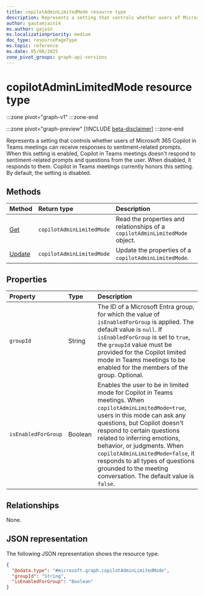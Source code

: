 ```yaml
---
title: copilotAdminLimitedMode resource type
description: Represents a setting that controls whether users of Microsoft 365 Copilot in Teams meetings can receive responses to sentiment-related prompts.
author: gautamjain14
ms.author: gajain
ms.localizationpriority: medium
doc_type: resourcePageType
ms.topic: reference
ms.date: 05/08/2025
zone_pivot_groups: graph-api-versions
---
```


# copilotAdminLimitedMode resource type

<!-- cSpell:ignore gautamjain14 gajain -->

:::zone pivot="graph-v1"
:::zone-end

:::zone pivot="graph-preview"
[!INCLUDE [beta-disclaimer](../../includes/beta-disclaimer.md)]
:::zone-end

Represents a setting that controls whether users of Microsoft 365 Copilot in Teams meetings can receive responses to sentiment-related prompts. When this setting is enabled, Copilot in Teams meetings doesn't respond to sentiment-related prompts and questions from the user. When disabled, it responds to them. Copilot in Teams meetings currently honors this setting. By default, the setting is disabled.

## Methods

| Method                                         | Return type               | Description                                                                  |
|:-----------------------------------------------|:--------------------------|:-----------------------------------------------------------------------------|
| [Get](../copilotadminlimitedmode-get.md)       | `copilotAdminLimitedMode` | Read the properties and relationships of a `copilotAdminLimitedMode` object. |
| [Update](../copilotadminlimitedmode-update.md) | `copilotAdminLimitedMode` | Update the properties of a `copilotAdminLimitedMode`.                        |

## Properties

| Property            | Type    | Description                                                                                                                                                                                                                                                                                                                                                                                                  |
|:--------------------|:--------|:-------------------------------------------------------------------------------------------------------------------------------------------------------------------------------------------------------------------------------------------------------------------------------------------------------------------------------------------------------------------------------------------------------------|
| `groupId`           | String  | The ID of a Microsoft Entra group, for which the value of `isEnabledForGroup` is applied. The default value is `null`. If `isEnabledForGroup` is set to `true`, the `groupId` value must be provided for the Copilot limited mode in Teams meetings to be enabled for the members of the group. Optional.                                                                                                    |
| `isEnabledForGroup` | Boolean | Enables the user to be in limited mode for Copilot in Teams meetings. When `copilotAdminLimitedMode=true`, users in this mode can ask any questions, but Copilot doesn't respond to certain questions related to inferring emotions, behavior, or judgments. When `copilotAdminLimitedMode=false`, it responds to all types of questions grounded to the meeting conversation. The default value is `false`. |

## Relationships

None.

## JSON representation

The following JSON representation shows the resource type.

``` json
{
  "@odata.type": "#microsoft.graph.copilotAdminLimitedMode",
  "groupId": "String",
  "isEnabledForGroup": "Boolean"
}
```
